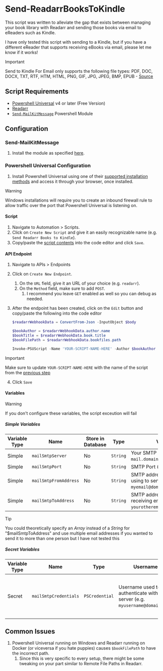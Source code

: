 # Send-ReadarrBooksToKindle

This script was written to alleviate the gap that exists between managing your book library with Readarr and sending those books via email to eReaders such as Kindle.

I have only tested this script with sending to a Kindle, but if you have a different eReader that supports receiving eBooks via email, please let me know if it works!

> [!IMPORTANT]
> Send to Kindle For Email only supports the following file types: PDF, DOC, DOCX, TXT, RTF, HTM, HTML, PNG, GIF, JPG, JPEG, BMP, EPUB - [Source](https://www.amazon.com/sendtokindle/email)

## Script Requirements

* [Powershell Universal](https://powershelluniversal.com/) v4 or later (Free Version)
* [Readarr](https://readarr.com/)
* [`Send-MailKitMessage`](https://github.com/austineric/Send-MailKitMessage) Powershell Module

## Configuration

### Send-MailKitMessage

1. Install the module as specified [here](https://github.com/austineric/Send-MailKitMessage?tab=readme-ov-file#installation).

### Powershell Universal Configuration

1. Install Powershell Universal using one of their [supported installation methods](https://docs.powershelluniversal.com/getting-started) and access it through your browser, once installed.

> [!WARNING]
> Windows installations will require you to create an inbound firewall rule to allow traffic over the port that Powershell Universal is listening on.

#### Script

1. Navigate to Automation > Scripts.
1. Click on `Create New Script` and give it an easily recognizable name (e.g. `Send Readarr Books to Kindle`).
1. Copy/paste the [script contents](https://raw.githubusercontent.com/angrycuban13/Just-A-Bunch-Of-Starr-Scripts/main/Send-ReadarrBooksToKindle/Send-ReadarrBooksToKindle.ps1) into the code editor and click `Save`.

#### API Endpoint

1. Navigate to APIs > Endpoints
2. Click on `Create New Endpoint`.
   1. On the `URL` field, give it an URL of your choice (e.g. `readarr`).
   1. On the `Method` field, make sure to add `POST`.
      1. I recommend you leave `GET` enabled as well so you can debug as needed.
3. After the endpoint has been created, click on the `Edit` button and copy/paste the following into the code editor


    ```powershell
    $readarrWebhookData = ConvertFrom-Json -InputObject $body

    $bookAuthor = $readarrWebhookData.author.name
    $bookTitle = $readarrWebhookData.book.title
    $bookFilePath = $readarrWebhookData.bookfiles.path

    Invoke-PSUScript -Name 'YOUR-SCRIPT-NAME-HERE' -Author $bookAuthor -BookTitle $bookTitle -BookFilePath $bookFilePath -Wait
    ```

> [!IMPORTANT]
> Make sure to update `YOUR-SCRIPT-NAME-HERE` with the name of the script from the [previous step](#script)

4. Click `Save`

#### Variables

> [!WARNING]
> If you don't configure these variables, the script exceution will fail

##### Simple Variables

| Variable Type | Name | Store in Database | Type | Value
| --- | --- | --- | --- | ---
|Simple |  `mailSmtpServer` | No | `String` | Your SMTP Server (e.g. `mail.domain.com`)
| Simple | `mailSmtpPort` | No | `String` | SMTP Port  (e.g. `587` or `465`)
| Simple | `mailSmtpFromAddress` | No | `String`| SMTP address you will be using to send emails (e.g. `myemail@domain.com`)
| Simple | `mailSmtpToAddress` | No | `String` | SMTP address that will be receiving emails (e.g. `yourotheremail@domain.com`)

> [!TIP]
> You could theoretically specify an *Array* instead of a *String* for "$mailSmtpToAddress" and use multiple email addresses if you wanted to send it to more than one person but I have not tested this

##### Secret Variables

| Variable Type | Name | Type | Username | Password | Vault
| --- | --- | --- | --- | --- | --
| Secret | `mailSmtpCredentials` | `PSCredential` | Username used to authenticate with mail server (e.g. `myusername@domain.com`) | Password used to authenticate with your mail server (e.g. hunter2) | Your own preference, further vault info can be found [here](https://docs.powershelluniversal.com/platform/variables#vaults).

## Common Issues

1. Powershell Universal running on Windows and Readarr running on Docker (or viceversa if you hate puppies) causes `$bookFilePath` to have the incorrect path.
   1. Since this is very specific to every setup, there might be some tweaking on your part similar to Remote File Paths in Readarr.
